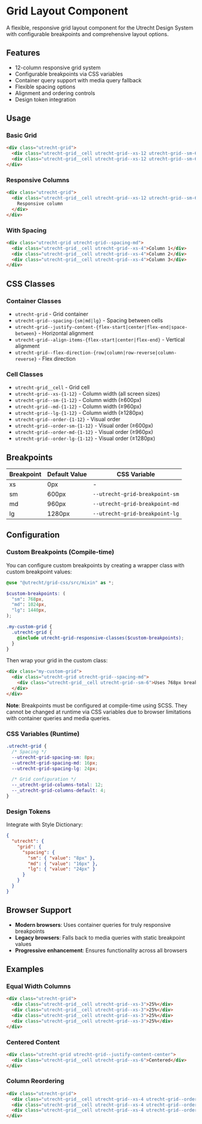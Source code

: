 # Grid Layout Component

A flexible, responsive grid layout component for the Utrecht Design System with configurable breakpoints and comprehensive layout options.

## Features

- 12-column responsive grid system
- Configurable breakpoints via CSS variables
- Container query support with media query fallback
- Flexible spacing options
- Alignment and ordering controls
- Design token integration

## Usage

### Basic Grid

```html
<div class="utrecht-grid">
  <div class="utrecht-grid__cell utrecht-grid--xs-12 utrecht-grid--sm-6">Column 1</div>
  <div class="utrecht-grid__cell utrecht-grid--xs-12 utrecht-grid--sm-6">Column 2</div>
</div>
```

### Responsive Columns

```html
<div class="utrecht-grid">
  <div class="utrecht-grid__cell utrecht-grid--xs-12 utrecht-grid--sm-6 utrecht-grid--md-4 utrecht-grid--lg-3">
    Responsive column
  </div>
</div>
```

### With Spacing

```html
<div class="utrecht-grid utrecht-grid--spacing-md">
  <div class="utrecht-grid__cell utrecht-grid--xs-4">Column 1</div>
  <div class="utrecht-grid__cell utrecht-grid--xs-4">Column 2</div>
  <div class="utrecht-grid__cell utrecht-grid--xs-4">Column 3</div>
</div>
```

## CSS Classes

### Container Classes

- `utrecht-grid` - Grid container
- `utrecht-grid--spacing-{sm|md|lg}` - Spacing between cells
- `utrecht-grid--justify-content-{flex-start|center|flex-end|space-between}` - Horizontal alignment
- `utrecht-grid--align-items-{flex-start|center|flex-end}` - Vertical alignment
- `utrecht-grid--flex-direction-{row|column|row-reverse|column-reverse}` - Flex direction

### Cell Classes

- `utrecht-grid__cell` - Grid cell
- `utrecht-grid--xs-{1-12}` - Column width (all screen sizes)
- `utrecht-grid--sm-{1-12}` - Column width (≥600px)
- `utrecht-grid--md-{1-12}` - Column width (≥960px)
- `utrecht-grid--lg-{1-12}` - Column width (≥1280px)
- `utrecht-grid--order-{1-12}` - Visual order
- `utrecht-grid--order-sm-{1-12}` - Visual order (≥600px)
- `utrecht-grid--order-md-{1-12}` - Visual order (≥960px)
- `utrecht-grid--order-lg-{1-12}` - Visual order (≥1280px)

## Breakpoints

| Breakpoint | Default Value | CSS Variable                   |
| ---------- | ------------- | ------------------------------ |
| xs         | 0px           | -                              |
| sm         | 600px         | `--utrecht-grid-breakpoint-sm` |
| md         | 960px         | `--utrecht-grid-breakpoint-md` |
| lg         | 1280px        | `--utrecht-grid-breakpoint-lg` |

## Configuration

### Custom Breakpoints (Compile-time)

You can configure custom breakpoints by creating a wrapper class with custom breakpoint values:

```scss
@use "@utrecht/grid-css/src/mixin" as *;

$custom-breakpoints: (
  "sm": 768px,
  "md": 1024px,
  "lg": 1440px,
);

.my-custom-grid {
  .utrecht-grid {
    @include utrecht-grid-responsive-classes($custom-breakpoints);
  }
}
```

Then wrap your grid in the custom class:

```html
<div class="my-custom-grid">
  <div class="utrecht-grid utrecht-grid--spacing-md">
    <div class="utrecht-grid__cell utrecht-grid--sm-6">Uses 768px breakpoint</div>
  </div>
</div>
```

**Note**: Breakpoints must be configured at compile-time using SCSS. They cannot be changed at runtime via CSS variables due to browser limitations with container queries and media queries.

### CSS Variables (Runtime)

```css
.utrecht-grid {
  /* Spacing */
  --utrecht-grid-spacing-sm: 8px;
  --utrecht-grid-spacing-md: 16px;
  --utrecht-grid-spacing-lg: 24px;

  /* Grid configuration */
  --_utrecht-grid-columns-total: 12;
  --_utrecht-grid-columns-default: 4;
}
```

### Design Tokens

Integrate with Style Dictionary:

```json
{
  "utrecht": {
    "grid": {
      "spacing": {
        "sm": { "value": "8px" },
        "md": { "value": "16px" },
        "lg": { "value": "24px" }
      }
    }
  }
}
```

## Browser Support

- **Modern browsers**: Uses container queries for truly responsive breakpoints
- **Legacy browsers**: Falls back to media queries with static breakpoint values
- **Progressive enhancement**: Ensures functionality across all browsers

## Examples

### Equal Width Columns

```html
<div class="utrecht-grid">
  <div class="utrecht-grid__cell utrecht-grid--xs-3">25%</div>
  <div class="utrecht-grid__cell utrecht-grid--xs-3">25%</div>
  <div class="utrecht-grid__cell utrecht-grid--xs-3">25%</div>
  <div class="utrecht-grid__cell utrecht-grid--xs-3">25%</div>
</div>
```

### Centered Content

```html
<div class="utrecht-grid utrecht-grid--justify-content-center">
  <div class="utrecht-grid__cell utrecht-grid--xs-6">Centered</div>
</div>
```

### Column Reordering

```html
<div class="utrecht-grid">
  <div class="utrecht-grid__cell utrecht-grid--xs-4 utrecht-grid--order-3">Third</div>
  <div class="utrecht-grid__cell utrecht-grid--xs-4 utrecht-grid--order-1">First</div>
  <div class="utrecht-grid__cell utrecht-grid--xs-4 utrecht-grid--order-2">Second</div>
</div>
```
